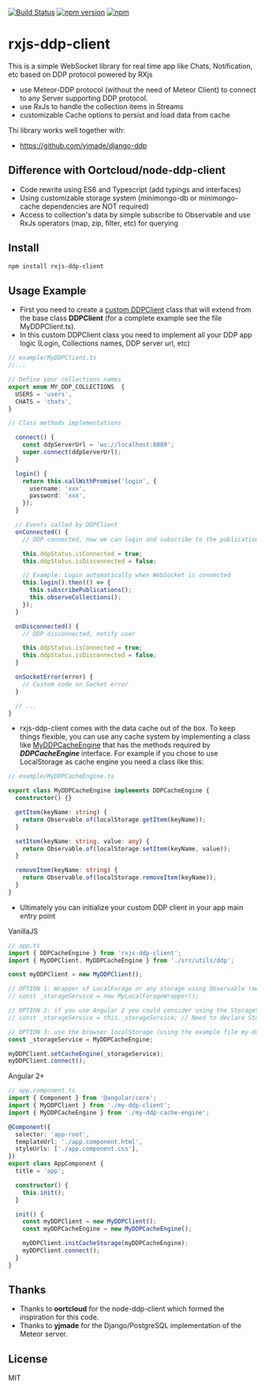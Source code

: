[![Build Status](https://travis-ci.org/thomasgazzoni/rxjs-ddp-client.svg?branch=master)](https://travis-ci.org/thomasgazzoni/rxjs-ddp-client)
[![npm version](https://badge.fury.io/js/rxjs-ddp-client.svg)](https://badge.fury.io/js/rxjs-ddp-client)
[![npm](https://img.shields.io/npm/dm/rxjs-ddp-client.svg)](https://www.npmjs.com/package/rxjs-ddp-client)

# rxjs-ddp-client

This is a simple WebSocket library for real time app like Chats, Notification, etc based on DDP protocol powered by RXjs

- use Meteor-DDP protocol (without the need of Meteor Client) to connect to any Server supporting DDP protocol.
- use RxJs to handle the collection items in Streams
- customizable Cache options to persist and load data from cache

Thi library works well together with:

- https://github.com/yjmade/django-ddp

## Difference with Oortcloud/node-ddp-client

- Code rewrite using ES6 and Typescript (add typings and interfaces)
- Using customizable storage system (minimongo-db or minimongo-cache dependencies are NOT required)
- Access to collection's data by simple subscribe to Observable and use RxJs operators (map, zip, filter, etc) for querying

## Install

```sh
npm install rxjs-ddp-client
```

## Usage Example

- First you need to create a [custom DDPClient](/example/MyDDPClient.ts) class that will extend from the base class **DDPClient** (for a complete example see the file MyDDPClient.ts).
- In this custom DDPClient class you need to implement all your DDP app logic (Login, Collections names, DDP server url, etc)

```ts
// example/MyDDPClient.ts
//...

// Define your collections names
export enum MY_DDP_COLLECTIONS  {
  USERS = 'users',
  CHATS = 'chats',
}

// Class methods implementations

  connect() {
    const ddpServerUrl = 'ws://localhost:8080';
    super.connect(ddpServerUrl);
  }

  login() {
    return this.callWithPromise('login', {
      username: 'xxx',
      password: 'xxx',
    });
  }

  // Events called by DDPClient
  onConnected() {
    // DDP connected, now we can login and subscribe to the publications on the server

    this.ddpStatus.isConnected = true;
    this.ddpStatus.isDisconnected = false;

    // Example: Login automatically when WebSocket is connected
    this.login().then(() => {
      this.subscribePublications();
      this.observeCollections();
    });
  }

  onDisconnected() {
    // DDP disconnected, notify user

    this.ddpStatus.isConnected = true;
    this.ddpStatus.isDisconnected = false;
  }

  onSocketError(error) {
    // Custom code on Socket error
  }

  // ...
}
```

- rxjs-ddp-client comes with the data cache out of the box. To keep things flexible, you can use any cache system by implementing a class like [MyDDPCacheEngine](/example/MyDDPCacheEngine.ts) that has the methods required by **_DDPCacheEngine_** interface.
  For example if you chose to use LocalStorage as cache engine you need a class like this:

```ts
// example/MyDDPCacheEngine.ts

export class MyDDPCacheEngine implements DDPCacheEngine {
  constructor() {}

  getItem(keyName: string) {
    return Observable.of(localStorage.getItem(keyName));
  }

  setItem(keyName: string, value: any) {
    return Observable.of(localStorage.setItem(keyName, value));
  }

  removeItem(keyName: string) {
    return Observable.of(localStorage.removeItem(keyName));
  }
}
```

- Ultimately you can initialize your custom DDP client in your app main entry point

VanillaJS

```ts
// app.ts
import { DDPCacheEngine } from 'rxjs-ddp-client';
import { MyDDPClient, MyDDPCacheEngine } from './src/utils/ddp';

const myDDPClient = new MyDDPClient();

// OPTION 1: Wrapper of LocalForage or any storage using Observable (methods must match to DDPCacheEngine interface)
// const _storageService = new MyLocalForageWrapper();

// OPTION 2: if you use Angular 2 you could consider using the StorageService of ng2-platform ([see ng2-platform repo](https://github.com/thomasgazzoni/ng2-platform))
// const _storageService = this._storageService; // Need to declare StorageService in the constructor

// OPTION 3: use the browser localStorage (using the example file my-ddp-cache-engine.ts above)
const _storageService = MyDDPCacheEngine;

myDDPClient.setCacheEngine(_storageService);
myDDPClient.connect();
```

Angular 2+

```ts
// app.component.ts
import { Component } from '@angular/core';
import { MyDDPClient } from './my-ddp-client';
import { MyDDPCacheEngine } from './my-ddp-cache-engine';

@Component({
  selector: 'app-root',
  templateUrl: './app.component.html',
  styleUrls: ['./app.component.css'],
})
export class AppComponent {
  title = 'app';

  constructor() {
    this.init();
  }

  init() {
    const myDDPClient = new MyDDPClient();
    const myDDPCacheEngine = new MyDDPCacheEngine();

    myDDPClient.initCacheStorage(myDDPCacheEngine);
    myDDPClient.connect();
  }
}
```

## Thanks

- Thanks to **oortcloud** for the node-ddp-client which formed the inspiration for this code.
- Thanks to **yjmade** for the Django/PostgreSQL implementation of the Meteor server.

## License

MIT

[//]: # "These are reference links used in the body of this note and get stripped out when the markdown processor does its job. There is no need to format nicely because it shouldn't be seen. Thanks SO - http://stackoverflow.com/questions/4823468/store-comments-in-markdown-syntax"
[typescript]: http://typscriptlang.org
